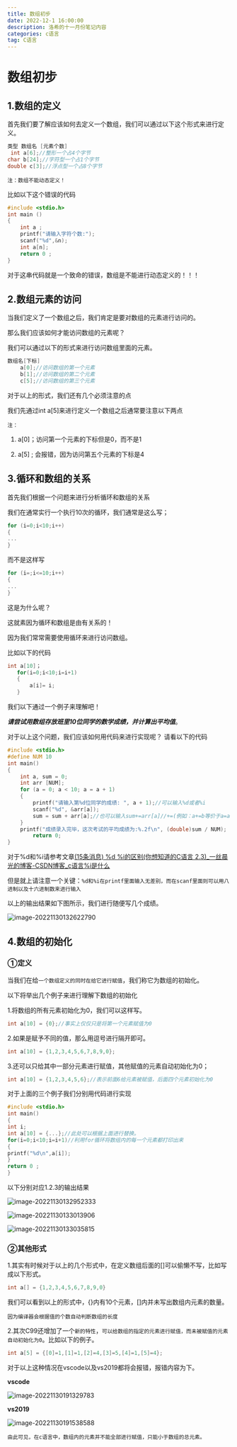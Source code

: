 ```yaml
---
title: 数组初步
date: 2022-12-1 16:00:00
description: 洛希的十一月份笔记内容
categories: c语言
tag: C语言
---
```






# 数组初步





## 1.数组的定义

首先我们要了解应该如何去定义一个数组，我们可以通过以下这个形式来进行定义。

```c
类型 数组名 [元素个数]
 int a[6];//整形一个占4个字节
char b[24];//字符型一个占1个字节
double c[3];//浮点型一个占8个字节
```

`注：数组不能动态定义！`

比如以下这个错误的代码

```c
#include <stdio.h>
int main ()
{
    int a ;
    printf("请输入字符个数:");
    scanf("%d",&n);
    int a[n];
    return 0 ;
}
```

对于这串代码就是一个致命的错误，数组是不能进行动态定义的！！！

## 2.数组元素的访问



当我们定义了一个数组之后，我们肯定是要对数组的元素进行访问的。

那么我们应该如何才能访问数组的元素呢？

我们可以通过以下的形式来进行访问数组里面的元素。

```c
数组名[下标]
    a[0];//访问数组的第一个元素
    b[1];//访问数组的第二个元素
    c[5];//访问数组的第三个元素
```

对于以上的形式，我们还有几个必须注意的点

我们先通过int a[5]来进行定义一个数组之后通常要注意以下两点

`注：`

1. a[0]；访问第一个元素的下标但是0，而不是1

2. a[5] ;  会报错，因为访问第五个元素的下标是4

## 3.循环和数组的关系

首先我们根据一个问题来进行分析循环和数组的关系

我们在通常实行一个执行10次的循环，我们通常是这么写；

```c
for (i=0;i<10;i++)
{
...
}
```

而不是这样写

```c
for (i=;i<=10;i++)
{
...
}
```

这是为什么呢？

这就素因为循环和数组是由有关系的！

因为我们常常需要使用循环来进行访问数组。

比如以下的代码

```c
int a[10]；
   for(i=0;i<10;i=i+1) 
   {
       a[i]= i;
   }
```

我们以下通过一个例子来理解吧！

***请尝试用数组存放班里10位同学的数学成绩，并计算出平均值***。

对于以上这个问题，我们应该如何用代码来进行实现呢？
请看以下的代码

```c
#include <stdio.h>
#define NUM 10
int main()
{
    int a, sum = 0;
    int arr [NUM];
    for (a = 0; a < 10; a = a + 1)
    {
        printf("请输入第%d位同学的成绩: ", a + 1);//可以输入%d或者%i
        scanf("%d", &arr[a]);
        sum = sum + arr[a];//也可以输入sum+=arr[a]//+=(例如：a+=b等价于a=a+b)
    }
    printf("成绩录入完毕，这次考试的平均成绩为:%.2f\n", (double)sum / NUM);
        return 0;
}
```

对于%d和%i请参考文章[(15条消息) %d %i的区别(你想知道的C语言 2.3)_一丝晨光的博客-CSDN博客_c语言%i是什么](https://blog.csdn.net/cxsjabcabc/article/details/107294745?spm=1001.2101.3001.6661.1&utm_medium=distribute.pc_relevant_t0.none-task-blog-2~default~CTRLIST~Rate-1-107294745-blog-125890911.pc_relevant_multi_platform_whitelistv4&depth_1-utm_source=distribute.pc_relevant_t0.none-task-blog-2~default~CTRLIST~Rate-1-107294745-blog-125890911.pc_relevant_multi_platform_whitelistv4&utm_relevant_index=1)

但是就上请注意一个关键：`%d和%i在printf里面输入无差别，而在scanf里面则可以用八进制以及十六进制数来进行输入`

以上的输出结果如下图所示，我们进行随便写几个成绩。

![image-20221130132622790](https://luoxi2334.oss-cn-shanghai.aliyuncs.com/luoxi-picture/image-20221130132622790.png)

## 4.数组的初始化

### ①定义 

当我们在给`一个数组定义的同时在给它进行赋值`，我们称它为数组的初始化。

以下将举出几个例子来进行理解下数组的初始化

1.将数组的所有元素初始化为0，我们可以这样写。

```c
int a[10] = {0};//事实上仅仅只是将第一个元素赋值为0
```

2.如果是赋予不同的值，那么用逗号进行隔开即可。

```c
int a[10] = {1,2,3,4,5,6,7,8,9,0};
```

3.还可以只给其中一部分元素进行赋值，其他赋值的元素自动初始化为0；

```c
int a[10] = {1,2,3,4,5,6};//表示前面6给元素被赋值，后面四个元素初始化为0
```

对于上面的三个例子我们分别用代码进行实现

```c
#include <stdio.h>
int main()
{
int i;
int a[10] = {...};//此处可以根据上面进行替换。
for(i=0;i<10;i=i+1)//利用for循环将数组内的每一个元素都打印出来
{
printf("%d\n",a[i]);
}
return 0 ;
}
```

以下分别对应1.2.3的输出结果

![image-20221130132952333](https://luoxi2334.oss-cn-shanghai.aliyuncs.com/luoxi-picture/image-20221130132952333.png)

![image-20221130133013906](https://luoxi2334.oss-cn-shanghai.aliyuncs.com/luoxi-picture/image-20221130133013906.png)

![image-20221130133035815](https://luoxi2334.oss-cn-shanghai.aliyuncs.com/luoxi-picture/image-20221130133035815.png)



### ②其他形式

1.其实有时候对于以上的几个形式中，在定义数组后面的[]可以偷懒不写，比如写成以下形式。

```c
int a[] = {1,2,3,4,5,6,7,8,9,0}
```

我们可以看到以上的形式中，{}内有10个元素，[]内并未写出数组内元素的数量。

`因为编译器会根据值的个数自动判断数组的长度`

2.其次C99还增加了一个`新的特性`，`可以给数组的指定的元素进行赋值，而未被赋值的元素自动初始化为0`。比如以下的例子。

```c
int a[5] = {[0]=1,[1]=1,[2]=4,[3]=5,[4]=1,[5]=4};
```

对于以上这种情况在vscode以及vs2019都将会报错，报错内容为下。

**vscode**

![image-20221130191329783](https://luoxi2334.oss-cn-shanghai.aliyuncs.com/luoxi-picture/image-20221130191329783.png)

**vs2019**

![image-20221130191538588](https://luoxi2334.oss-cn-shanghai.aliyuncs.com/luoxi-picture/image-20221130191538588.png)

`由此可见，在c语言中，数组内的元素并不能全部进行赋值，只能小于数组的总元素。`

